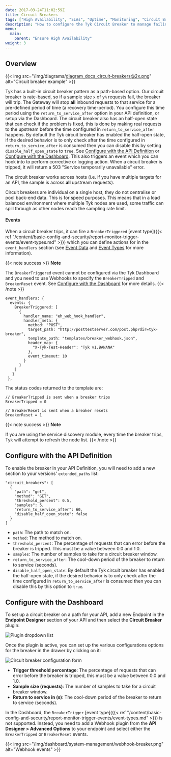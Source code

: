 ```yaml
---
date: 2017-03-24T11:02:59Z
title: Circuit Breakers
tags: ["High Availability", "SLAs", "Uptime", "Monitoring", "Circuit Breaker"]
description: "How to configure the Tyk Circuit Breaker to manage failing requests"
menu:
  main:
    parent: "Ensure High Availability"
weight: 3 
---
```


## Overview

{{< img src="/img/diagrams/diagram_docs_circuit-breakers@2x.png" alt="Circuit breaker example" >}}

Tyk has a built-in circuit breaker pattern as a path-based option. Our circuit breaker is rate-based, so if a sample size `x` of `y%` requests fail, the breaker will trip. The Gateway will stop **all** inbound requests to that service for a pre-defined period of time (a recovery time-period). You configure this time period using the `return_to_service_after` option in your API definition, or setup via the Dashboard. The circuit breaker also has an half-open state that can check if the problem is fixed, this is done by making real requests to the upstream before the time configured in  `return_to_service_after` happens. By default the Tyk circuit breaker has enabled the half-open state, if the desired behavior is to only check after the time configured in `return_to_service_after` is consumed then you can disable this by setting  `disable_half_open_state` to `true`. See [Configure with the API Definition](#configure-with-the-api-definition) or [Configure with the Dashboard](#configure-with-the-dashboard). This also triggers an event which you can hook into to perform corrective or logging action. When a circuit breaker is tripped, it will return a 503 "Service temporarily unavailable" error.

The circuit breaker works across hosts (i.e. if you have multiple targets for an API, the sample is across **all** upstream requests).

Circuit breakers are individual on a single host, they do not centralise or pool back-end data. This is for speed purposes. This means that in a load balanced environment where multiple Tyk nodes are used, some traffic can spill through as other nodes reach the sampling rate limit.

#### Events

When a circuit breaker trips, it can fire a `BreakerTriggered` [event type]({{< ref "/content/basic-config-and-security/report-monitor-trigger-events/event-types.md" >}}) which you can define actions for in the `event_handlers` section (see [Event Data](/docs/basic-config-and-security/report-monitor-trigger-events/event-data/) and [Event Types](/docs/basic-config-and-security/report-monitor-trigger-events/event-types/) for more information).

{{< note success >}}
**Note**  

The `BreakerTriggered` event cannot be configured via the Tyk Dashboard and you need to use Webhooks to specify the `BreakerTripped` and `BreakerReset` event. See [Configure with the Dashboard](#configure-with-the-dashboard) for more details.
{{< /note >}}

```{.copyWrapper}
event_handlers: {
  events: {
    BreakerTriggered: [
      {
        handler_name: "eh_web_hook_handler",
        handler_meta: {
          method: "POST",
          target_path: "http://posttestserver.com/post.php?dir=tyk-breaker",
          template_path: "templates/breaker_webhook.json",
          header_map: {
            "X-Tyk-Test-Header": "Tyk v1.BANANA"
          },
          event_timeout: 10
        }
      }
    ]
   }
 },
```

The status codes returned to the template are:

```
// BreakerTripped is sent when a breaker trips
BreakerTripped = 0

// BreakerReset is sent when a breaker resets
BreakerReset = 1
```

{{< note success >}}
**Note**  

If you are using the service discovery module, every time the breaker trips, Tyk will attempt to refresh the node list.
{{< /note >}}



## Configure with the API Definition

To enable the breaker in your API Definition, you will need to add a new section to your versions' `extended_paths` list:

```{.copyWrapper}
"circuit_breakers": [
  {
    "path": "get",
    "method": "GET",
    "threshold_percent": 0.5,
    "samples": 5,
    "return_to_service_after": 60,
    "disable_half_open_state": false
  }
]
```

*   `path`: The path to match on.
*   `method`: The method to match on.
*   `threshold_percent`: The percentage of requests that can error before the breaker is tripped. This must be a value between 0.0 and 1.0.
*   `samples`: The number of samples to take for a circuit breaker window.
*   `return_to_service_after`: The cool-down period of the breaker to return to service (seconds).
*   `disable_half_open_state`: By default the Tyk circuit breaker has enabled the half-open state, if the desired behavior is to only check after the time configured in `return_to_service_after` is consumed then you can disable this by this option to `true`.

## Configure with the Dashboard

To set up a circuit breaker on a path for your API, add a new Endpoint in the **Endpoint Designer** section of your API and then select the **Circuit Breaker** plugin:

![Plugin dropdown list](/docs/img/2.10/circuit_breaker.png)

Once the plugin is active, you can set up the various configurations options for the breaker in the drawer by clicking on it:

![Circuit breaker configuration form](/docs/img/2.10/ciruit_breaker_settings.png)

*   **Trigger threshold percentage**: The percentage of requests that can error before the breaker is tripped, this must be a value between 0.0 and 1.0.
*   **Sample size (requests)**: The number of samples to take for a circuit breaker window.
*   **Return to service in (s)**: The cool-down period of the breaker to return to service (seconds).

In the Dashboard, the `BreakerTrigger` [event type]({{< ref "/content/basic-config-and-security/report-monitor-trigger-events/event-types.md" >}}) is not supported. Instead, you need to add a Webhook plugin from the **API Designer > Advanced Options** to your endpoint and select either the `BreakerTripped` or `BreakerReset` events.

{{< img src="/img/dashboard/system-management/webhook-breaker.png" alt="Webhook events" >}}

